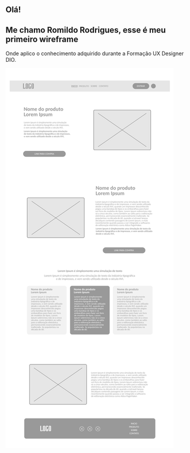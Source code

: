 

## Olá!

## Me chamo Romildo Rodrigues, esse é meu primeiro wireframe

Onde aplico o conhecimento adquirido durante a Formação UX Designer DIO.


[![Uma pedra antiga no deserto](wireframe.png "Wireframe Landi Page")]()
